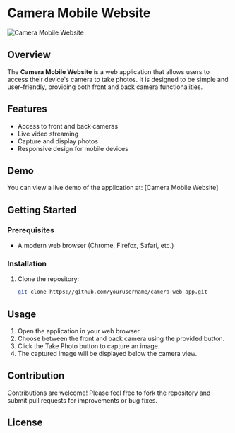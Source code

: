 # Camera Mobile Website

![Camera Mobile Website](screenshot.png) <!-- Add a screenshot or image of your application -->

## Overview
The **Camera Mobile Website** is a web application that allows users to access their device's camera to take photos. It is designed to be simple and user-friendly, providing both front and back camera functionalities.

## Features
- Access to front and back cameras
- Live video streaming
- Capture and display photos
- Responsive design for mobile devices

## Demo
You can view a live demo of the application at: [Camera Mobile Website]

## Getting Started

### Prerequisites
- A modern web browser (Chrome, Firefox, Safari, etc.)

### Installation
1. Clone the repository:
   ```bash
   git clone https://github.com/yourusername/camera-web-app.git
## Usage
   1. Open the application in your web browser.
   2. Choose between the front and back camera using the provided button.
   3. Click the Take Photo button to capture an image.
   4. The captured image will be displayed below the camera view.
      
## Contribution
Contributions are welcome! Please feel free to fork the repository and submit pull requests for improvements or bug fixes.

## License

